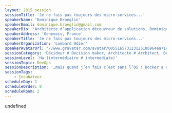```yaml
---
layout: 2015_session
sessionTitle: 'Je ne fais pas toujours des micro-services...'
speakerName: 'Dominique Broeglin'
speakerEmail: dominique.broeglin@gmail.com
speakerBio: 'Architecte d’application découvreur de solutions, Dominique Broeglin développe depuis plus de 15 ans des applications Java et Ruby dans des domaines d’activités variées allant des télécommunications aux transports en passant par la presse et le commerce en ligne. Après avoir découvert l’Agile à la fin des années 90, il en est devenu adepte. Son expérience lui a montré l’importance de la pratique des techniques de programmation. Il organise notamment des Coding Dojo pour permettre aux développeurs de perfectionner ces techniques.'
speakerAddress: 'Genevois, France'
speakerTitle: 'Je ne fais pas toujours des micro-services...'
speakerOrganization: 'Lombard Odier'
speakerAvatarUrl: '//www.gravatar.com/avatar/005516573123125106964ea71c3c7395?size=200&default=mm'
sessionCategory: 'Décideur # Decision maker, Architecte # Architect, Développeur # Developer, Data scientist, Autre # Other'
sessionLevel: 'Ha (intermédiaire # intermediate)'
sessionTopic: DevOps
sessionDescription: '…mais quand j’en fais c’est sans l’OS ! Docker a révolutionné le monde de la virtualisation en permettant d’empaqueter une application et de la déployer aisément dans un conteneur. Ce qui réduit significativement le surcoût du système d’exploitation. Les Unikernels permettent d’aller un cran plus loin. Après tout, à l’ère du cloud, pourquoi s’encombrer d’un système d’exploitation alors qu’on ne déploie souvent qu’une seule application par machine virtuelle ?'
sessionTags:
    - Incubateur
scheduleDay: 1
scheduleOrder: 0
scheduleRoom: 2
---
```


undefined
